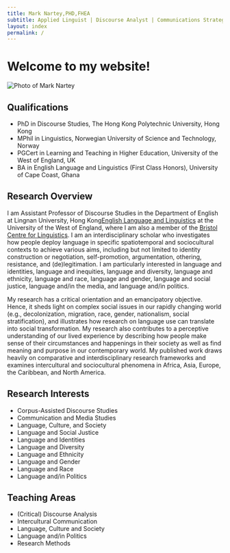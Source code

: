 ```yaml
---
title: Mark Nartey,PHD,FHEA
subtitle: Applied Linguist | Discourse Analyst | Communications Strategist
layout: index
permalink: /
---
```

# Welcome to my website!

![Photo of Mark Nartey](/assets/img/Headshot2.jpg)

## Qualifications

* PhD in Discourse Studies, The Hong Kong Polytechnic University, Hong Kong
* MPhil in Linguistics, Norwegian University of Science and Technology, Norway
* PGCert in Learning and Teaching in Higher Education, University of the West of England, UK
* BA in English Language and Linguistics (First Class Honors), University of Cape Coast, Ghana

## Research Overview

I am Assistant Professor of Discourse Studies in the Department of English at Lingnan University, Hong Kong[English Language and Linguistics](https://courses.uwe.ac.uk/QQ3C/english-language-and-linguistics) at the University of the West of England, where I am also a member of the [Bristol Centre for Linguistics](https://www.uwe.ac.uk/research/centres-and-groups/bcl). I am an interdisciplinary scholar who investigates how people deploy language in specific spatiotemporal and sociocultural contexts to achieve various aims, including but not limited to identity construction or negotiation, self-promotion, argumentation, othering, resistance, and (de)legitimation. I am particularly interested in language and identities, language and inequities, language and diversity, language and ethnicity, language and race, language and gender, language and social justice,  language and/in the media, and language and/in politics.

My research has a critical orientation and an emancipatory objective. Hence, it sheds light on complex social issues in our rapidly changing world (e.g., decolonization, migration, race, gender, nationalism, social stratification), and illustrates how research on language use can translate into social transformation. My research also contributes to a perceptive understanding of our lived experience by describing how people make sense of their circumstances and happenings in their society as well as find meaning and purpose in our contemporary world. My published work draws heavily on comparative and interdisciplinary research frameworks and examines intercultural and sociocultural phenomena in Africa, Asia, Europe, the Caribbean, and North America.

## Research Interests

* Corpus-Assisted Discourse Studies
* Communication and Media Studies
* L﻿anguage, Culture, and Society
* L﻿anguage and Social Justice
* Language and Identities
* Language and Diversity
* L﻿anguage and Ethnicity
* L﻿anguage and Gender
* L﻿anguage and Race
* Language and/in Politics

## Teaching Areas

* (Critical) Discourse Analysis
* I﻿ntercultural Communication
* Language, Culture and Society
* Language and/in Politics
* Research Methods